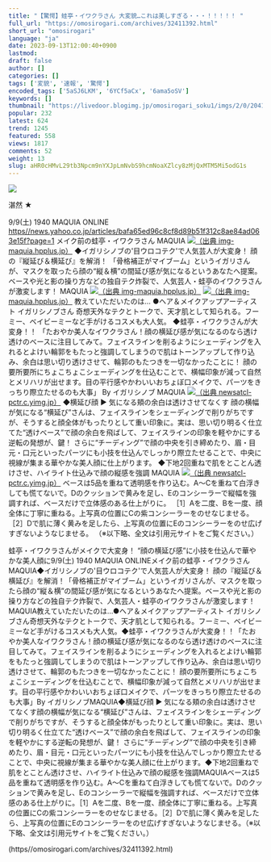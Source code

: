 ```yaml
---
title: "【驚愕】蛙亭・イワクラさん 大変貌…これは美しすぎる・・・！！！！！ "
full_url: "https://omosirogari.com/archives/32411392.html"
short_url: "omosirogari"
language: "ja"
date: 2023-09-13T12:00:40+0900
lastmod: 
draft: false
author: []
categories: []
tags: ['変貌', '速報', '驚愕']
encoded_tags: ['5aSJ6LKM', '6YCf5aCx', '6ama5oSV']
keywords: []
thumbnail: "https://livedoor.blogimg.jp/omosirogari_soku1/imgs/2/0/204131f1.jpg"
popular: 232
latest: 624
trend: 1245
featured: 558
views: 1817
comments: 52
weight: 13
slug: aHR0cHMvL29tb3Npcm9nYXJpLmNvbS9hcmNoaXZlcy8zMjQxMTM5Mi5odG1s
---
```


![](https://livedoor.blogimg.jp/omosirogari_soku1/imgs/2/0/204131f1.jpg)

<div><p>湛然 ★ </p> 9/9(土) 1940 MAQUIA ONLINE <a target='_blank' href='https//news.yahoo.co.jp/articles/bafa65ed96c8cf8d89b51f312c8ae84ad063e15f?page=1'>https//news.yahoo.co.jp/articles/bafa65ed96c8cf8d89b51f312c8ae84ad063e15f?page=1</a> メイク前の蛙亭・イワクラさん MAQUIA <a href='https//img-maquia.hpplus.jp/common/large/image/d1/d1dfefff-db7c-440a-94b2-7ccacb8318e5.jpeg' target='_blank' class='' id='img_1_1'><img src='https//livedoor.blogimg.jp/omosirogari_soku1/imgs/9/1/918e0dbf.jpg'>（出典 img-maquia.hpplus.jp）</a> ◆イガリシノブの'目ウロコテク'で人気芸人が大変身！ 顔の『縦延び＆横延び』を解消！ 「骨格補正がマイブーム」というイガリさんが、マスクを取ったら顔の“縦＆横”の間延び感が気になるというあなたへ提案。ベースや光と影の操り方などの独自テク炸裂で、人気芸人・蛙亭のイワクラさんが激変します！ MAQUIA <a href='https//img-maquia.hpplus.jp/common/large/image/35/35cae803-fab2-4182-87c1-89e3e638ede8.jpeg' target='_blank' class='' id='img_1_2'><img src='https//livedoor.blogimg.jp/omosirogari_soku1/imgs/3/1/31769b64.jpg'>（出典 img-maquia.hpplus.jp）</a> <a href='https//img-maquia.hpplus.jp/common/large/image/0a/0a01f6ca-b083-4f3e-86ec-a1197bcf81cd.jpeg' target='_blank' class='' id='img_1_3'><img src='https//livedoor.blogimg.jp/omosirogari_soku1/imgs/e/1/e1a64b8f.jpg'>（出典 img-maquia.hpplus.jp）</a> 教えていただいたのは… ●ヘア＆メイクアップアーティスト イガリシノブさん 奇想天外なテクとトークで、天才肌として知られる。フーミー、ベイビーミーなど手がけるコスメも大人気。 ◆蛙亭・イワクラさんが大変身！！ 「たおやか美人なイワクラさん！顔の横延び感が気になるのなら透け透けのベースに注目してみて。フェイスラインを削るようにシェーディングを入れるとよけい輪郭をもたっと強調してしまうので肌はトーンアップして作り込み、余白は思い切り透けさせて、輪郭のもたつきを一切なかったことに！ 顔の要所要所にちょこちょこシェーディングを仕込むことで、横幅印象が減って自然とメリハリが出せます。目の平行感やかわいいおちょぼ口メイクで、パーツをきっちり際立たせるのも大事」 By イガリシノブ MAQUIA <a href='https//newsatcl-pctr.c.yimg.jp/t/amd-img/20230909-00010001-maquia-002-1-view.jpg' target='_blank' class='' id='img_1_4'><img src='https//livedoor.blogimg.jp/omosirogari_soku1/imgs/1/4/144d09a3.jpg'>（出典 newsatcl-pctr.c.yimg.jp）</a> ◆横延び顔 ▶︎ 気になる頬の余白は透けさせてなくす 顔の横幅が気になる“横延び”さんは、フェイスラインをシェーディングで削りがちですが、そうすると顔全体がもったりとして重い印象に。実は、思い切り明るく仕立てた“透けベース”で顔の余白を飛ばして、フェイスラインの印象を軽やかにする逆転の発想が、鍵！ さらに“チーディング”で顔の中央を引き締めたり、眉・目元・口元といったパーツにも小技を仕込んでしっかり際立たせることで、中央に視線が集まる華やかな美人顔に仕上がります。 ◆下地2回重ねで肌をとことん透けさせ、ハイライト仕込みで顔の縦感を強調 MAQUIA <a href='https//newsatcl-pctr.c.yimg.jp/t/amd-img/20230909-00010001-maquia-003-1-view.jpg' target='_blank' class='' id='img_1_5'><img src='https//livedoor.blogimg.jp/omosirogari_soku1/imgs/a/5/a59f5d29.jpg'>（出典 newsatcl-pctr.c.yimg.jp）</a> ベースは5品を重ねて透明感を作り込む。A～Cを重ねて白浮きしても慌てないで。Dのクッションで黄みを足し、Eのコンシーラーで縦幅を強調すれば、ベースだけで立体感のある仕上がりに。 ［1］Aを二度、Bを一度、顔全体に丁寧に重ねる。上写真の位置にCの紫コンシーラーをのせなじませる。 ［2］Dで肌に薄く黄みを足したら、上写真の位置にEのコンシーラーをのせ広げすぎないようなじませる。 （※以下略、全文は引用元サイトをご覧ください。） <p>蛙亭・イワクラさんがメイクで大変身！ “顔の横延び感”に小技を仕込んで華やかな美人顔に9/9(土) 1940 MAQUIA ONLINEメイク前の蛙亭・イワクラさん MAQUIA◆イガリシノブの'目ウロコテク'で人気芸人が大変身！ 顔の『縦延び＆横延び』を解消！「骨格補正がマイブーム」というイガリさんが、マスクを取ったら顔の“縦＆横”の間延び感が気になるというあなたへ提案。ベースや光と影の操り方などの独自テク炸裂で、人気芸人・蛙亭のイワクラさんが激変します！MAQUIA教えていただいたのは…●ヘア＆メイクアップアーティスト イガリシノブさん奇想天外なテクとトークで、天才肌として知られる。フーミー、ベイビーミーなど手がけるコスメも大人気。◆蛙亭・イワクラさんが大変身！！「たおやか美人なイワクラさん！顔の横延び感が気になるのなら透け透けのベースに注目してみて。フェイスラインを削るようにシェーディングを入れるとよけい輪郭をもたっと強調してしまうので肌はトーンアップして作り込み、余白は思い切り透けさせて、輪郭のもたつきを一切なかったことに！ 顔の要所要所にちょこちょこシェーディングを仕込むことで、横幅印象が減って自然とメリハリが出せます。目の平行感やかわいいおちょぼ口メイクで、パーツをきっちり際立たせるのも大事」By イガリシノブMAQUIA◆横延び顔 ▶︎ 気になる頬の余白は透けさせてなくす顔の横幅が気になる“横延び”さんは、フェイスラインをシェーディングで削りがちですが、そうすると顔全体がもったりとして重い印象に。実は、思い切り明るく仕立てた“透けベース”で顔の余白を飛ばして、フェイスラインの印象を軽やかにする逆転の発想が、鍵！ さらに“チーディング”で顔の中央を引き締めたり、眉・目元・口元といったパーツにも小技を仕込んでしっかり際立たせることで、中央に視線が集まる華やかな美人顔に仕上がります。◆下地2回重ねで肌をとことん透けさせ、ハイライト仕込みで顔の縦感を強調MAQUIAベースは5品を重ねて透明感を作り込む。A～Cを重ねて白浮きしても慌てないで。Dのクッションで黄みを足し、Eのコンシーラーで縦幅を強調すれば、ベースだけで立体感のある仕上がりに。［1］Aを二度、Bを一度、顔全体に丁寧に重ねる。上写真の位置にCの紫コンシーラーをのせなじませる。［2］Dで肌に薄く黄みを足したら、上写真の位置にEのコンシーラーをのせ広げすぎないようなじませる。（※以下略、全文は引用元サイトをご覧ください。）</p></div>

(https//omosirogari.com/archives/32411392.html)
